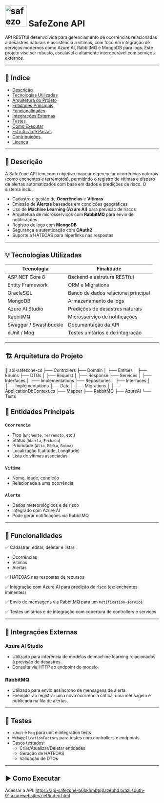 # <img src="https://github.com/user-attachments/assets/facb5d05-09b4-4096-afe4-ee873a92e40f" alt="safezone-icon" width="70"/> SafeZone API

API RESTful desenvolvida para gerenciamento de ocorrências relacionadas a desastres naturais e assistência a vítimas, com foco em integração de serviços modernos como Azure AI, RabbitMQ e MongoDB para logs. Este projeto visa ser robusto, escalável e altamente interoperável com serviços externos.

---

## 📌 Índice

- [Descrição](#descrição)
- [Tecnologias Utilizadas](#tecnologias-utilizadas)
- [Arquitetura do Projeto](#arquitetura-do-projeto)
- [Entidades Principais](#entidades-principais)
- [Funcionalidades](#funcionalidades)
- [Integrações Externas](#integrações-externas)
- [Testes](#testes)
- [Como Executar](#como-executar)
- [Estrutura de Pastas](#estrutura-de-pastas)
- [Contribuições](#contribuições)
- [Licença](#licença)

---

## 🧾 Descrição

A SafeZone API tem como objetivo mapear e gerenciar ocorrências naturais (como enchentes e terremotos), permitindo o registro de vítimas e disparo de alertas automatizados com base em dados e predições de risco. O sistema inclui:

- Cadastro e gestão de **Ocorrências** e **Vítimas**
- Emissão de **Alertas** baseados em condições geográficas
- Uso de **Machine Learning (Azure AI)** para previsão de riscos
- Arquitetura de microsserviços com **RabbitMQ** para envio de notificações
- Registro de logs com **MongoDB**
- Segurança e autenticação com **OAuth2**
- Suporte a HATEOAS para hiperlinks nas respostas

---

## 💡 Tecnologias Utilizadas

| Tecnologia        | Finalidade                         |
|-------------------|-------------------------------------|
| ASP.NET Core 8    | Backend e estrutura RESTful         |
| Entity Framework  | ORM e Migrations                    |
| OracleSQL         | Banco de dados relacional principal |
| MongoDB           | Armazenamento de logs               |
| Azure AI Studio   | Predições de desastres naturais     |
| RabbitMQ          | Microsserviço de notificações       |
| Swagger / Swashbuckle | Documentação da API            |
| xUnit / Moq       | Testes unitários e de integração    |

---

## 🏗 Arquitetura do Projeto
📁 api-safezone-cs
├── Controllers
├── Domain
│ ├── Entities
│ ├── Enums
├── DTOs
│ ├── Request
│ ├── Response
├── Services
│ ├── Interfaces
│ ├── Implementations
├── Repositories
│ ├── Interfaces
│ ├── Implementations
├── Data
│ ├── Migrations
│ ├── ApplicationDbContext.cs
├── Mapper
├── RabbitMQ
├── AzureAI
└── Tests

## 🧩 Entidades Principais

### `Ocorrencia`
- Tipo (`Enchente`, `Terremoto`, etc.)
- Status (`Aberta`, `Fechada`)
- Prioridade (`Alta`, `Média`, `Baixa`)
- Localização (Latitude, Longitude)
- Lista de vítimas associadas

### `Vitima`
- Nome, idade, condição
- Relacionada a uma ocorrência

### `Alerta`
- Dados meteorológicos e de risco
- Integrado com Azure AI
- Pode gerar notificações via RabbitMQ

---

## 🔧 Funcionalidades

✅ Cadastrar, editar, deletar e listar:
- Ocorrências
- Vítimas
- Alertas

✅ HATEOAS nas respostas de recursos

✅ Integração com Azure AI para predição de risco (ex: enchentes iminentes)

✅ Envio de mensagens via RabbitMQ para um `notification-service`

✅ Testes unitários e de integração com cobertura de controllers e services

---

## 🔌 Integrações Externas

### Azure AI Studio
- Utilizado para inferência de modelos de machine learning relacionados à previsão de desastres.
- Consulta via HTTP ao endpoint do modelo.

### RabbitMQ
- Utilizado para envio assíncrono de mensagens de alerta.
- Exemplo: ao registrar uma nova ocorrência crítica, uma mensagem é publicada na fila de alertas.
---

## 🧪 Testes

- `xUnit` e `Moq` para unit e integration tests
- `WebApplicationFactory` para testes com controllers e endpoints
- Casos testados:
  - Criar/Atualizar/Deletar entidades
  - Geração de HATEOAS
  - Validação de DTOs

---

## ▶️ Como Executar
Acessar a API: <a>https://api-safezone-b6bkhmbtg0azebhd.brazilsouth-01.azurewebsites.net/index.html</a>
